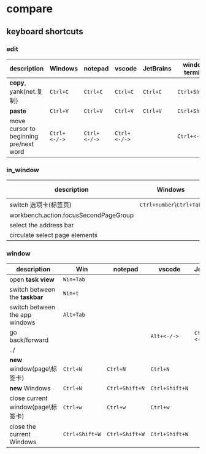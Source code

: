 # compare

## keyboard shortcuts

### edit

| description | Windows | notepad | vscode | JetBrains | windows terminal | vim | explorer | browser |
| --- | --- | --- | --- | --- | --- | --- | --- | --- |
| **copy**, yank{net.复制} | `Ctrl+C` | `Ctrl+C` | `Ctrl+C` | `Ctrl+C` | `Ctrl+Shift+C` | `y` | `Ctrl+C` | `Ctrl+C` |
| **paste** | `Ctrl+V` | `Ctrl+V` | `Ctrl+V` | `Ctrl+V` | `Ctrl+Shift+V` | `p` | `Ctrl+V` | `Ctrl+V` |
| move cursor to beginning pre/next word | `Ctrl+<-/->` | `Ctrl+<-/->` | `Ctrl+<-/->` |  | `Ctrl+<-/->` |  | `b/w` |  |

### in_window

| description | Windows | notepad | vscode | JetBrains | windows terminal | vim | explorer | browser |
| --- | --- | --- | --- | --- | --- | --- | --- | --- |
|switch 选项卡(标签页) | `Ctrl+number`\\`Ctrl+Tab` | `Ctrl+Tab` | `Ctrl+number`\\`Ctrl+Tab` | `Alt+<-/->` | `Ctrl+Tab` |  |  | `Ctrl+Tab` |
| workbench.action.focusSecondPageGroup| |  |  |  |  |  |  |  |
| select the address bar |  |  | `Ctrl+number` |  |  |  | `Alt+d` | `Alt+d`\\`F4` |
| circulate select page elements |  |  |  |  |  |  | `F6` | `F6` |

### window

| description | Win | notepad | vscode | JetBrains | win terminal | vim | explorer | browser |
| --- | --- | --- | --- | --- | --- | --- | --- | --- |
| open **task view** | `Win+Tab` |  |  |  |  |  |  | |
| switch between the **taskbar** | `Win+t` |  |  |  |  |  |  | |
| switch between the app windows | `Alt+Tab` |  |  |  |  |  |  | |
| go back/forward |  |  | `Alt+<-/->` | `Ctrl+Alt+<-/->` |  |  | `Alt+<-/->` | `Alt+<-/->` |
| ../ |  |  |  |  |  |  | `Alt+upArrow` |  |
| **new** window(page\\标签卡) | `Ctrl+N` | `Ctrl+N` | `Ctrl+N` |  |  |  |  |  |
| **new** Windows | `Ctrl+N` | `Ctrl+Shift+N` | `Ctrl+Shift+N` |  | `Ctrl+Shift+N` |  | `Ctrl+N` | `Ctrl+N` |
| close current window(page\\标签卡) | `Ctrl+w` | `Ctrl+w` | `Ctrl+w` |  | `Ctrl+f4` |  | `Ctrl+w` | `Ctrl+w` |
| close the current Windows | `Ctrl+Shift+W` | `Ctrl+Shift+W` | `Ctrl+Shift+W` |  | `Ctrl+Shift+W` |  | `Ctrl+Shift+W` | `Ctrl+Shift+W` |
